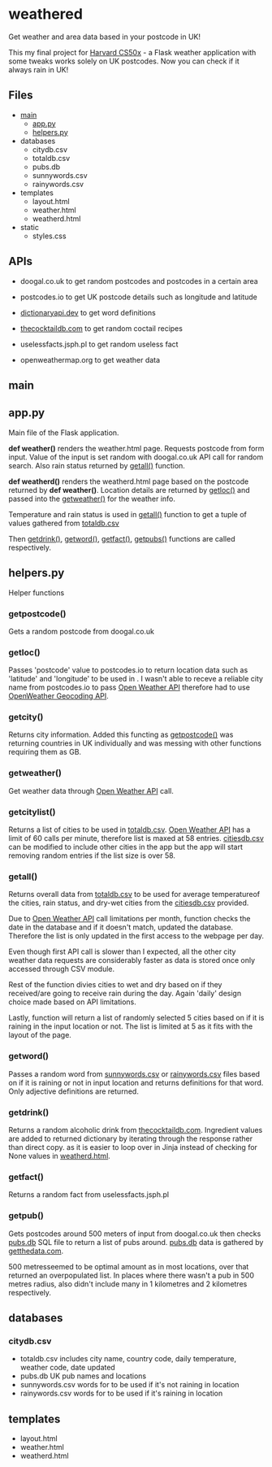 # weathered
Get weather and area data based in your postcode in UK!

This my final project for [Harvard CS50x](https://cs50.harvard.edu/x/2022/project/) - a Flask weather application with some tweaks works solely on UK postcodes. Now you can check if it always rain in UK!
## Files
* [main](https://github.com/armankiran/weatherd/blob/main/README.md##main)
	* [app.py](##https://github.com/armankiran/weatherd/blob/main/README.md##app.py)
	* [helpers.py](##https://github.com/armankiran/weatherd/blob/main/README.md##helpers.py)
*  databases
	* citydb.csv
	* totaldb.csv
	* pubs.db
	* sunnywords.csv
	* rainywords.csv
* templates
	* layout.html
	* weather.html
	* weatherd.html
* static
	* styles.css

## APIs
* doogal.co.uk
to get random postcodes and postcodes in a certain area

* postcodes.io
to get UK postcode details such as longitude and latitude

* [dictionaryapi.dev](dictionaryapi.dev)
to get word definitions
* [thecocktaildb.com](thecocktaildb.com/api.php)
to get random coctail recipes
* uselessfacts.jsph.pl
to get random useless fact
* openweathermap.org
to get weather data

## main
## app.py
Main file of the Flask application. 

**def weather()** renders the weather.html page. 
Requests postcode from form input. Value of the input is set random with doogal.co.uk API call for random search.
Also rain status returned by [getall()](###getall) function. 

**def weatherd()** renders the weatherd.html page based on the postcode returned by **def weather()**. Location details are returned by [getloc()](https://github.com/armankiran/weatherd/blob/main/README.md###getloc()) and passed into the [getweather()](https://github.com/armankiran/weatherd/blob/main/README.md###getweather()) for the weather info. 

 Temperature and rain status is used in [getall()](https://github.com/armankiran/weatherd/blob/main/README.md###getall()) function to get a tuple of values gathered from [totaldb.csv](https://github.com/armankiran/weatherd/blob/main/README.md##databases) 
 
Then [getdrink()](https://github.com/armankiran/weatherd/blob/main/README.md###getdrink()), [getword()](https://github.com/armankiran/weatherd/blob/main/README.md###getword()), [getfact()](https://github.com/armankiran/weatherd/blob/main/README.md###getfact()), [getpubs()](https://github.com/armankiran/weatherd/blob/main/README.md###getpubs()) functions are called respectively.


##  helpers.py
Helper functions
### getpostcode()
Gets a random postcode from doogal.co.uk
### getloc()
Passes 'postcode' value to postcodes.io to return location data such as 'latitude' and 'longitude' to be used in .  I wasn't able to receve a reliable city name from postcodes.io to pass [Open Weather API](https://openweathermap.org/api) therefore had to use [OpenWeather Geocoding API](https://openweathermap.org/api/geocoding-api).

### getcity()
Returns city information. Added this functing as [getpostcode()](https://github.com/armankiran/weatherd/blob/main/README.md###getpostcode()) was returning countries in UK individually and was messing with other functions requiring them as GB.

### getweather()
Get weather data through [Open Weather API](https://openweathermap.org/api) call.

### getcitylist()
Returns a list of cities to be used in [totaldb.csv](https://github.com/armankiran/weatherd/blob/main/README.md##databases). [Open Weather API](https://openweathermap.org/api) has a limit of 60 calls per minute, therefore list is maxed at 58 entries. 
[citiesdb.csv](https://github.com/armankiran/weatherd/blob/main/README.md##databases) can be modified to include other cities in the app but the app will start removing random entries if the list size is over 58.

### getall()
Returns overall data from [totaldb.csv](https://github.com/armankiran/weatherd/blob/main/README.md##databases) to be used for average temperatureof the cities, rain status, and dry-wet cities from the [citiesdb.csv](https://github.com/armankiran/weatherd/blob/main/README.md##databases)  provided. 

Due to [Open Weather API](https://openweathermap.org/api) call limitations per month, function checks the date in the database and if it doesn't match, updated the database. Therefore the list is only updated in the first access to the webpage per day.

Even though first API call is slower than I expected, all the other city weather data requests are considerably faster as data is stored once only accessed through CSV module.

Rest of the function divies cities to wet and dry based on if they received/are going to receive rain during the day. Again 'daily' design choice made based on API limitations.

Lastly, function will return a list of randomly selected 5 cities based on if it is raining in the input location or not. The list is limited at 5 as it fits with the layout of the page.

### getword()
Passes a random word from [sunnywords.csv](databases) or [rainywords.csv](https://github.com/armankiran/weatherd/blob/main/README.md##databases) files based on if it is raining or not in input location and returns definitions for that word. Only adjective definitions are returned.

### getdrink()
Returns a random alcoholic drink from [thecocktaildb.com](thecocktaildb.com/api.php). Ingredient values are added to returned dictionary by iterating through the response rather than direct copy. as it is easier to loop over in Jinja instead of checking for None values in [weatherd.html](https://github.com/armankiran/weatherd/blob/main/README.md###weatherd.html).

### getfact()
Returns a random fact from uselessfacts.jsph.pl

### getpub()
Gets postcodes around 500 meters of input from doogal.co.uk then checks [pubs.db](https://github.com/armankiran/weatherd/blob/main/README.md##databases) SQL file to return a list of pubs around.
[pubs.db](https://github.com/armankiran/weatherd/blob/main/README.md##databases) data is gathered by [getthedata.com](https://www.getthedata.com/open-pubs).

500 metresseemed to be optimal amount as in most locations, over that returned an overpopulated list. In places where there wasn't a pub in 500 metres radius, also didn't include many in 1 kilometres and 2 kilometres respectively.

## databases
### citydb.csv
-   totaldb.csv
includes city name, country code, daily temperature, weather code, date updated
-   pubs.db
UK pub names and locations
-   sunnywords.csv
words for to be used if it's not raining in location
-   rainywords.csv
words for to be used if it's raining in location

## templates
-   layout.html
-   weather.html
-   weatherd.html
